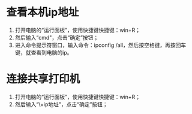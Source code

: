 # 查看本机ip地址
1. 打开电脑的“运行面板”，使用快捷键快捷键：win+R；
2. 然后输入“cmd"，点击“确定”按钮；
3. 进入命令提示符窗口，输入命令：ipconfig /all，然后按空格键，再按回车键，就查看到电脑的ip。
# 连接共享打印机
1. 打开电脑的“运行面板”，使用快捷键快捷键：win+R；
2. 然后输入“\\\+ip地址"，点击“确定”按钮；
